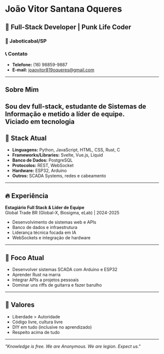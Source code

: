 # João Vitor Santana Oqueres

## 🧠 Full-Stack Developer | Punk Life Coder

### 📍 Jaboticabal/SP

### 📞 Contato
- **Telefone:** (16) 98859-9887
- **E-mail:** [joaovitor819oqueres@gmail.com](mailto:joaovitor819oqueres@gmail.com)

---

## Sobre Mim

Sou dev full-stack, estudante de Sistemas de Informação e metido a líder de equipe.  
Viciado em tecnologia
---

## 🚀 Stack Atual
- **Linguagens:** Python, JavaScript, HTML, CSS, Rust, C
- **Frameworks/Libraries:** Svelte, Vue.js, Liquid
- **Banco de Dados:** PostgreSQL
- **Protocolos:** REST, WebSocket
- **Hardware:** ESP32, Arduino
- **Outros:** SCADA Systems, redes e cabeamento

---

## 🔥 Experiência

**Estagiário Full Stack & Líder de Equipe**  
Global Trade BR (Global-X, Biosigma, eLab) | 2024-2025

- Desenvolvimento de sistemas web e APIs
- Banco de dados e infraestrutura
- Liderança técnica focada em IA
- WebSockets e integração de hardware

---

## 🎯 Foco Atual
- Desenvolver sistemas SCADA com Arduino e ESP32
- Aprender Rust na marra
- Integrar APIs a projetos pessoais
- Dominar uns riffs de guitarra e fazer barulho

---

## 🤘 Valores

- Liberdade > Autoridade
- Código livre, cultura livre
- DIY em tudo (inclusive no aprendizado)
- Respeito acima de tudo

---

_"Knowledge is free. We are Anonymous. We are legion. Expect us."_  
